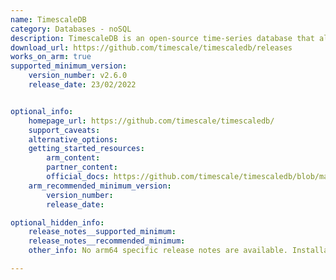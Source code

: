 ```yaml
---
name: TimescaleDB
category: Databases - noSQL
description: TimescaleDB is an open-source time-series database that allows users to store and analyze large amounts of time-stamped data with high performance and scalability.
download_url: https://github.com/timescale/timescaledb/releases
works_on_arm: true
supported_minimum_version:
    version_number: v2.6.0
    release_date: 23/02/2022


optional_info:
    homepage_url: https://github.com/timescale/timescaledb/
    support_caveats:
    alternative_options:
    getting_started_resources:
        arm_content:
        partner_content:
        official_docs: https://github.com/timescale/timescaledb/blob/main/docs/BuildSource.md
    arm_recommended_minimum_version:
        version_number:
        release_date:

optional_hidden_info:
    release_notes__supported_minimum:
    release_notes__recommended_minimum:
    other_info: No arm64 specific release notes are available. Installation and testing was done through tar file.

---
```

